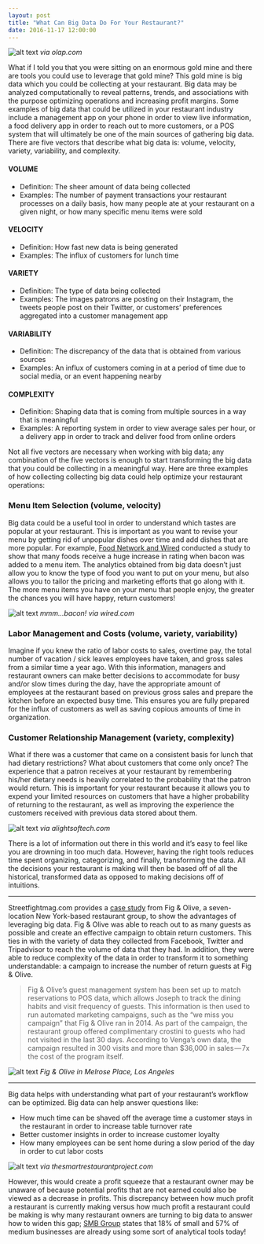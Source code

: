 ```yaml
---
layout: post
title: "What Can Big Data Do For Your Restaurant?"
date: 2016-11-17 12:00:00
---
```


![alt text](/assets/img/20161117/big-data.jpg "via olap.com")
*via olap.com*

What if I told you that you were sitting on an enormous gold mine and there are tools you could use to leverage that gold mine? This gold mine is big data which you could be collecting at your restaurant. Big data may be analyzed computationally to reveal patterns, trends, and associations with the purpose optimizing operations and increasing profit margins. Some examples of big data that could be utilized in your restaurant industry include a management app on your phone in order to view live information, a food delivery app in order to reach out to more customers, or a POS system that will ultimately be one of the main sources of gathering big data. There are five vectors that describe what big data is: volume, velocity, variety, variability, and complexity.

#### VOLUME

  * Definition: The sheer amount of data being collected
  * Examples: The number of payment transactions your restaurant processes on a daily basis, how many people ate at your restaurant on a given night, or how many specific menu items were sold

#### VELOCITY

  * Definition: How fast new data is being generated
  * Examples: The influx of customers for lunch time

#### VARIETY

  * Definition: The type of data being collected
  * Examples: The images patrons are posting on their Instagram, the tweets people post on their Twitter, or customers’ preferences aggregated into a customer management app

#### VARIABILITY

  * Definition: The discrepancy of the data that is obtained from various sources
  * Examples: An influx of customers coming in at a period of time due to social media, or an event happening nearby

#### COMPLEXITY
  
  * Definition: Shaping data that is coming from multiple sources in a way that is meaningful
  * Examples: A reporting system in order to view average sales per hour, or a delivery app in order to track and deliver food from online orders

Not all five vectors are necessary when working with big data; any combination of the five vectors is enough to start transforming the big data that you could be collecting in a meaningful way. Here are three examples of how collecting collecting big data could help optimize your restaurant operations:

### Menu Item Selection (volume, velocity)

Big data could be a useful tool in order to understand which tastes are popular at your restaurant. This is important as you want to revise your menu by getting rid of unpopular dishes over time and add dishes that are more popular. For example, [Food Network and Wired](https://www.wired.com/2013/10/bacon-is-a-miracle-food/) conducted a study to show that many foods receive a huge increase in rating when bacon was added to a menu item. The analytics obtained from big data doesn’t just allow you to know the type of food you want to put on your menu, but also allows you to tailor the pricing and marketing efforts that go along with it. The more menu items you have on your menu that people enjoy, the greater the chances you will have happy, return customers!

![alt text](/assets/img/20161117/bacon.jpg "mmm…bacon! via wired.com")
*mmm…bacon! via wired.com*

### Labor Management and Costs (volume, variety, variability)

Imagine if you knew the ratio of labor costs to sales, overtime pay, the total number of vacation / sick leaves employees have taken, and gross sales from a similar time a year ago. With this information, managers and restaurant owners can make better decisions to accommodate for busy and/or slow times during the day, have the appropriate amount of employees at the restaurant based on previous gross sales and prepare the kitchen before an expected busy time. This ensures you are fully prepared for the influx of customers as well as saving copious amounts of time in organization.

### Customer Relationship Management (variety, complexity)

What if there was a customer that came on a consistent basis for lunch that had dietary restrictions? What about customers that come only once? The experience that a patron receives at your restaurant by remembering his/her dietary needs is heavily correlated to the probability that the patron would return. This is important for your restaurant because it allows you to expend your limited resources on customers that have a higher probability of returning to the restaurant, as well as improving the experience the customers received with previous data stored about them.

![alt text](/assets/img/20161117/buttons.jpg "via alightsoftech.com")
*via alightsoftech.com*

There is a lot of information out there in this world and it’s easy to feel like you are drowning in too much data. However, having the right tools reduces time spent organizing, categorizing, and finally, transforming the data. All the decisions your restaurant is making will then be based off of all the historical, transformed data as opposed to making decisions off of intuitions.

___

Streetfightmag.com provides a [case study](http://streetfightmag.com/2015/08/17/case-study-restaurant-group-integrates-data-for-targeted-customer-marketing/) from Fig & Olive, a seven-location New York-based restaurant group, to show the advantages of leveraging big data. Fig & Olive was able to reach out to as many guests as possible and create an effective campaign to obtain return customers. This ties in with the variety of data they collected from Facebook, Twitter and Tripadvisor to reach the volume of data that they had. In addition, they were able to reduce complexity of the data in order to transform it to something understandable: a campaign to increase the number of return guests at Fig & Olive.

> Fig & Olive’s guest management system has been set up to match reservations to POS data, which allows Joseph to track the dining habits and visit frequency of guests. This information is then used to run automated marketing campaigns, such as the “we miss you campaign” that Fig & Olive ran in 2014. As part of the campaign, the restaurant group offered complimentary crostini to guests who had not visited in the last 30 days. According to Venga’s own data, the campaign resulted in 300 visits and more than $36,000 in sales — 7x the cost of the program itself.

![alt text](/assets/img/20161117/fig-and-olive.jpg "Fig & Olive in Melrose Place, Los Angeles")
*Fig & Olive in Melrose Place, Los Angeles*

___

Big data helps with understanding what part of your restaurant’s workflow can be optimized. Big data can help answer questions like:

  * How much time can be shaved off the average time a customer stays in the restaurant in order to increase table turnover rate
  * Better customer insights in order to increase customer loyalty
  * How many employees can be sent home during a slow period of the day in order to cut labor costs

![alt text](/assets/img/20161117/restaurant.jpg "via thesmartrestaurantproject.com")
*via thesmartrestaurantproject.com*

However, this would create a profit squeeze that a restaurant owner may be unaware of because potential profits that are not earned could also be viewed as a decrease in profits. This discrepancy between how much profit a restaurant is currently making versus how much profit a restaurant could be making is why many restaurant owners are turning to big data to answer how to widen this gap; [SMB Group](https://www.smb-gr.com/) states that 18% of small and 57% of medium businesses are already using some sort of analytical tools today!
